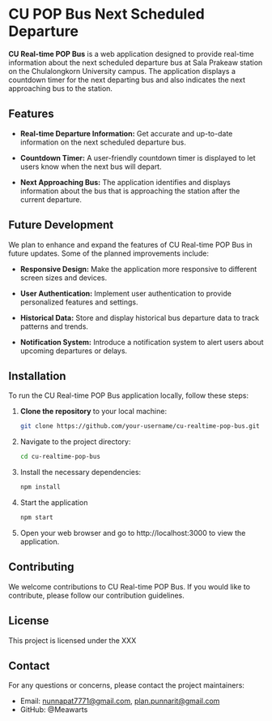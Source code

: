 # CU POP Bus Next Scheduled Departure

**CU Real-time POP Bus** is a web application designed to provide real-time information about the next scheduled departure bus at Sala Prakeaw station on the Chulalongkorn University campus. The application displays a countdown timer for the next departing bus and also indicates the next approaching bus to the station.

## Features

- **Real-time Departure Information:** Get accurate and up-to-date information on the next scheduled departure bus.

- **Countdown Timer:** A user-friendly countdown timer is displayed to let users know when the next bus will depart.

- **Next Approaching Bus:** The application identifies and displays information about the bus that is approaching the station after the current departure.

## Future Development

We plan to enhance and expand the features of CU Real-time POP Bus in future updates. Some of the planned improvements include:

- **Responsive Design:** Make the application more responsive to different screen sizes and devices.

- **User Authentication:** Implement user authentication to provide personalized features and settings.

- **Historical Data:** Store and display historical bus departure data to track patterns and trends.

- **Notification System:** Introduce a notification system to alert users about upcoming departures or delays.

## Installation

To run the CU Real-time POP Bus application locally, follow these steps:

1. **Clone the repository** to your local machine:

   ```bash
   git clone https://github.com/your-username/cu-realtime-pop-bus.git
2. Navigate to the project directory:
   ```bash
   cd cu-realtime-pop-bus
3. Install the necessary dependencies:
   ```bash
   npm install
4. Start the application
   ```bash
   npm start
5. Open your web browser and go to http://localhost:3000 to view the application.

## Contributing

We welcome contributions to CU Real-time POP Bus. If you would like to contribute, please follow our contribution guidelines.

## License

This project is licensed under the XXX

## Contact

For any questions or concerns, please contact the project maintainers:
- Email: nunnapat7771@gmail.com, plan.punnarit@gmail.com
- GitHub: @Meawarts
